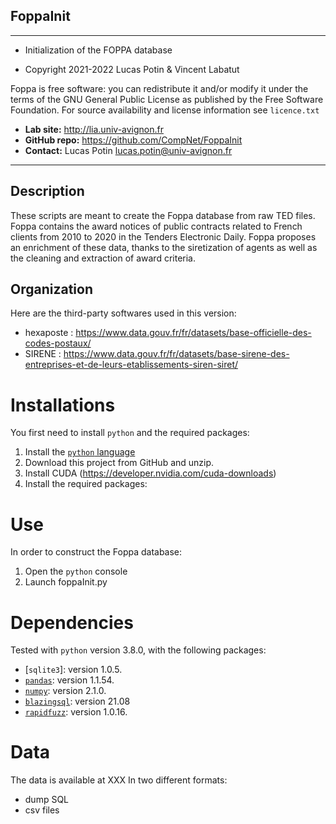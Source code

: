 ## FoppaInit
-------------------------------------------------------------------------
* Initialization of the FOPPA database

* Copyright 2021-2022 Lucas Potin & Vincent Labatut

Foppa is free software: you can redistribute it and/or modify it under the terms of the GNU General Public License as published by the Free Software Foundation. For source availability and license information see `licence.txt`

* **Lab site:** http://lia.univ-avignon.fr
* **GitHub repo:** https://github.com/CompNet/FoppaInit
* **Contact:** Lucas Potin <lucas.potin@univ-avignon.fr>
 
-------------------------------------------------------------------------

## Description
These scripts are meant to create the Foppa database from raw TED files. Foppa contains the award notices of public contracts related to French clients from 2010 to 2020 in the Tenders Electronic Daily. Foppa proposes an enrichment of these data, thanks to the siretization of agents as well as the cleaning and extraction of award criteria.

## Organization

Here are the third-party softwares used in this version:
* hexaposte : https://www.data.gouv.fr/fr/datasets/base-officielle-des-codes-postaux/
* SIRENE : https://www.data.gouv.fr/fr/datasets/base-sirene-des-entreprises-et-de-leurs-etablissements-siren-siret/

# Installations
You first need to install `python` and the required packages:

1. Install the [`python` language](https://www.python.org)
2. Download this project from GitHub and unzip.
3. Install CUDA (https://developer.nvidia.com/cuda-downloads)
4. Install the required packages: 

# Use
In order to construct the Foppa database:
1. Open the `python` console
2. Launch foppaInit.py


# Dependencies
Tested with `python` version 3.8.0, with the following packages:
* [`sqlite3`]: version 1.0.5.
* [`pandas`](https://pypi.org/project/pandas/): version 1.1.54.
* [`numpy`](https://pypi.org/project/numpy/): version 2.1.0.
* [`blazingsql`](https://rapids.ai/start.html): version 21.08
* [`rapidfuzz`](https://pypi.org/project/rapidfuzz/): version 1.0.16.

# Data
The data is available at XXX In two different formats:
* dump SQL 
* csv files


